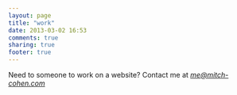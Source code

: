 ```yaml
---
layout: page
title: "work"
date: 2013-03-02 16:53
comments: true
sharing: true
footer: true
---
```


Need to someone to work on a website? Contact me at 
*me@mitch-cohen.com*

